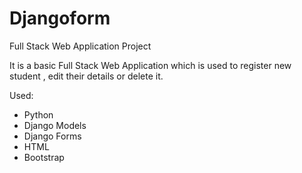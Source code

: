 # Djangoform
Full Stack Web Application Project

It is a basic Full Stack Web Application which is used to register new student , edit their details or delete it.<br>

Used:<br>
- Python<br>
- Django Models<br>
- Django Forms<br>
- HTML<br>
- Bootstrap
